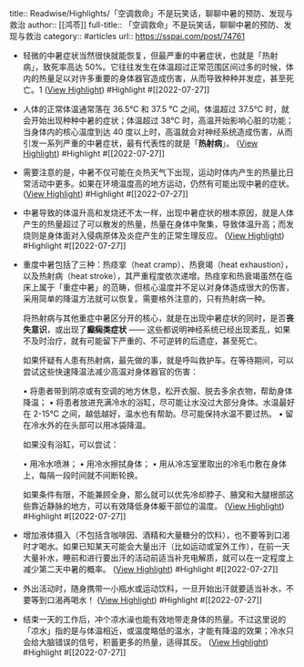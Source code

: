 title:: Readwise/Highlights/「空调救命」不是玩笑话，聊聊中暑的预防、发现与救治
author:: [[鸿苓]]
full-title:: 「空调救命」不是玩笑话，聊聊中暑的预防、发现与救治
category:: #articles
url:: https://sspai.com/post/74761

- 轻微的中暑症状当然很快就能恢复，但最严重的中暑症状，也就是「热射病」，致死率高达 50%。它往往发生在体温超过正常范围区间过多的时候，体内的热量足以对许多重要的身体器官造成伤害，从而导致种种并发症，甚至死亡。1 ([View Highlight](https://read.readwise.io/read/01g8yw5xez9baba9d91r8nc9eq)) #Highlight #[[2022-07-27]]
- 人体的正常体温通常落在 36.5℃ 和 37.5 ℃ 之间。体温超过 37.5℃ 时，就会开始出现种种中暑的症状；体温超过 38℃ 时，高温开始影响心脏的功能；当身体内的核心温度到达 40 度以上时，高温就会对神经系统造成伤害，从而引发一系列严重的中暑症状，最有代表性的就是「**热射病**」。 ([View Highlight](https://read.readwise.io/read/01g8yw6eqrnfyeyrg934bahtgb)) #Highlight #[[2022-07-27]]
- 需要注意的是，中暑不仅可能在炎热天气下出现，运动时体内产生的热量比日常活动中更多。如果在环境温度高的地方运动，仍然有可能出现中暑的症状。 ([View Highlight](https://read.readwise.io/read/01g8yw6w77qfk9ypzcg7z51d3f)) #Highlight #[[2022-07-27]]
- 中暑导致的体温升高和发烧还不太一样，出现中暑症状的根本原因，就是人体产生的热量超过了可以散发的热量，热量在身体中聚集，导致体温升高；而发烧则是身体面对入侵病原体及炎症产生的正常生理反应。 ([View Highlight](https://read.readwise.io/read/01g8yw7b1r6mfb97jq9m58jg6g)) #Highlight #[[2022-07-27]]
- 重度中暑包括了三种：热痉挛（heat cramp）、热衰竭（heat exhaustion），以及热射病（heat stroke），其严重程度依次递增。热痉挛和热衰竭虽然在临床上属于「重症中暑」的范畴，但核心温度并不足以对身体造成很大的伤害，采用简单的降温方法就可以恢复。需要格外注意的，只有热射病一种。
  
  将热射病与其他重症中暑区分开的核心，就是在出现中暑症状的同时，是否**丧失意识**，或出现了**癫痫类症状** —— 这些都说明神经系统已经出现紊乱，如果不及时治疗，就有可能留下严重的、不可逆转的后遗症，甚至死亡。
  
  如果怀疑有人患有热射病，最先做的事，就是呼叫救护车。在等待期间，可以尝试这些快速降温法减少高温对身体器官的伤害：
  
  •   将患者带到阴凉或有空调的地方休息，松开衣服、脱去多余衣物，帮助身体降温；
  •   将患者放进充满冷水的浴缸，尽可能让水没过大部分身体。水温最好在 2-15℃ 之间，越低越好，温水也有帮助。尽可能保持水温不要过热。
  •   留在冷水外的在头部可以用冰袋降温。
  
  如果没有浴缸，可以尝试：
  
  •   用冷水喷淋；
  •   用冷水擦拭身体；
  •   用从冷冻室里取出的冷毛巾敷在身体上，每隔一段时间就不间断轮换。
  
  如果条件有限，不能兼顾全身，那么就可以优先冷却脖子、腋窝和大腿根部这些靠近静脉的地方，可以有效降低身体躯干部位的温度。 ([View Highlight](https://read.readwise.io/read/01g8yw8rbzpnjhsae78kmzx9cm)) #Highlight #[[2022-07-27]]
- 增加液体摄入（不包括含咖啡因、酒精和大量糖分的饮料），也不要等到口渴时才喝水。如果已知某天可能会大量出汗（比如运动或室外工作），在前一天大量补水，睡前和进行要出汗的活动前适当补充电解质，就可以在一定程度上减少第二天中暑的概率。 ([View Highlight](https://read.readwise.io/read/01g8ywa6030n917n93dr0ckjj3)) #Highlight #[[2022-07-27]]
- 外出活动时，随身携带一小瓶水或运动饮料，一旦开始出汗就要适当补水，不要等到口渴再喝水！ ([View Highlight](https://read.readwise.io/read/01g8ywaccss39dtzsc7ap7cw6p)) #Highlight #[[2022-07-27]]
- 结束一天的工作后，冲个凉水澡也能有效地带走身体的热量。不过这里说的「凉水」指的是与体温相近，或温度略低的温水，才能有降温的效果；冷水只会给大脑错误的信号，积蓄更多的热量，适得其反。 ([View Highlight](https://read.readwise.io/read/01g8ywb8zvrybsx9me0fs0wshy)) #Highlight #[[2022-07-27]]
